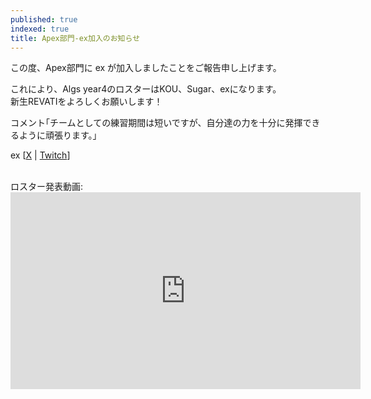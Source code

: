 ```yaml
---
published: true
indexed: true
title: Apex部門-ex加入のお知らせ
---
```


この度、Apex部門に ex が加入しましたことをご報告申し上げます。

これにより、Algs year4のロスターはKOU、Sugar、exになります。  
新生REVATIをよろしくお願いします！

コメント｢チームとしての練習期間は短いですが、自分達の力を十分に発揮できるように頑張ります。｣

ex [[X](https://x.com/extellaaa) | [Twitch](https://twitch.tv/extella_fps)]

<br />
ロスター発表動画:

<iframe width="560" height="315" src="https://www.youtube-nocookie.com/embed/WTkIZDMYiUs?si=_ABnmkn4d01Orkg3" title="YouTube video player" frameborder="0" allow="accelerometer; autoplay; clipboard-write; encrypted-media; gyroscope; picture-in-picture; web-share" allowfullscreen></iframe>
